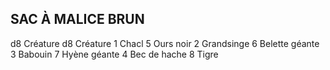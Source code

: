 ## SAC À MALICE BRUN

d8  Créature d8  Créature
1  Chacl 5 Ours noir
2  Grandsinge 6 Belette géante
3  Babouin 7 Hyène géante
4 Bec de hache 8 Tigre
